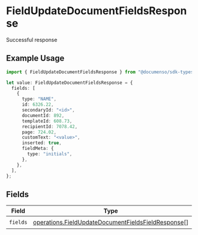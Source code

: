 # FieldUpdateDocumentFieldsResponse

Successful response

## Example Usage

```typescript
import { FieldUpdateDocumentFieldsResponse } from "@documenso/sdk-typescript/models/operations";

let value: FieldUpdateDocumentFieldsResponse = {
  fields: [
    {
      type: "NAME",
      id: 6326.22,
      secondaryId: "<id>",
      documentId: 892,
      templateId: 608.73,
      recipientId: 7078.42,
      page: 724.02,
      customText: "<value>",
      inserted: true,
      fieldMeta: {
        type: "initials",
      },
    },
  ],
};
```

## Fields

| Field                                                                                                                    | Type                                                                                                                     | Required                                                                                                                 | Description                                                                                                              |
| ------------------------------------------------------------------------------------------------------------------------ | ------------------------------------------------------------------------------------------------------------------------ | ------------------------------------------------------------------------------------------------------------------------ | ------------------------------------------------------------------------------------------------------------------------ |
| `fields`                                                                                                                 | [operations.FieldUpdateDocumentFieldsFieldResponse](../../models/operations/fieldupdatedocumentfieldsfieldresponse.md)[] | :heavy_check_mark:                                                                                                       | N/A                                                                                                                      |